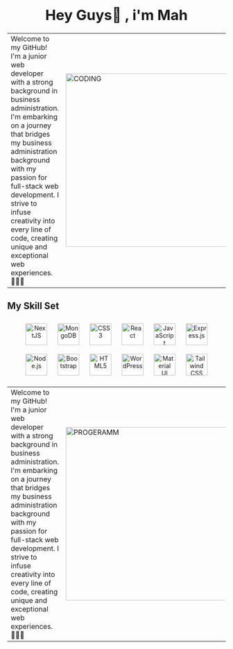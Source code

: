 <div align="center">
</div>  
  

### **<h1 align="center">Hey Guys👋 , i'm Mah</h1>**  
  
 <table>
    <tr>
      <td>
        Welcome to my GitHub! I'm a junior web developer with a strong background in business administration. I'm embarking on a journey that bridges my business administration background with my passion for full-stack web development. I strive to infuse creativity into every line of code, creating unique and exceptional web experiences.👩🏻‍💻
      </td>
      <td>
        <img src="https://media.giphy.com/media/hpXdHPfFI5wTABdDx9/giphy.gif" alt="CODING" width="400">
      </td> 
    </tr>
  </table>





## My Skill Set  



<div align="center">  
<a href="https://nextjs.org/" target="_blank"><img style="margin: 10px" src="https://profilinator.rishav.dev/skills-assets/nextjs.png" alt="NextJS" height="50" /></a>  
<a href="https://www.mongodb.com/" target="_blank"><img style="margin: 10px" src="https://profilinator.rishav.dev/skills-assets/mongodb-original-wordmark.svg" alt="MongoDB" height="50" /></a>  
<a href="https://www.w3schools.com/css/" target="_blank"><img style="margin: 10px" src="https://profilinator.rishav.dev/skills-assets/css3-original-wordmark.svg" alt="CSS3" height="50" /></a>  
<a href="https://reactjs.org/" target="_blank"><img style="margin: 10px" src="https://profilinator.rishav.dev/skills-assets/react-original-wordmark.svg" alt="React" height="50" /></a>  
<a href="https://www.javascript.com/" target="_blank"><img style="margin: 10px" src="https://profilinator.rishav.dev/skills-assets/javascript-original.svg" alt="JavaScript" height="50" /></a>  
<a href="https://expressjs.com/" target="_blank"><img style="margin: 10px" src="https://profilinator.rishav.dev/skills-assets/express-original-wordmark.svg" alt="Express.js" height="50" /></a>  
<a href="https://nodejs.org/" target="_blank"><img style="margin: 10px" src="https://profilinator.rishav.dev/skills-assets/nodejs-original-wordmark.svg" alt="Node.js" height="50" /></a>  
<a href="https://getbootstrap.com/docs/3.4/javascript/" target="_blank"><img style="margin: 10px" src="https://profilinator.rishav.dev/skills-assets/bootstrap-plain.svg" alt="Bootstrap" height="50" /></a>  
<a href="https://en.wikipedia.org/wiki/HTML5" target="_blank"><img style="margin: 10px" src="https://profilinator.rishav.dev/skills-assets/html5-original-wordmark.svg" alt="HTML5" height="50" /></a>  
<a href="https://wordpress.com/" target="_blank"><img style="margin: 10px" src="https://profilinator.rishav.dev/skills-assets/wordpress.png" alt="WordPress" height="50" /></a>  
<a href="https://mui.com/" target="_blank"><img style="margin: 10px" src="https://profilinator.rishav.dev/skills-assets/mui.png" alt="Material UI" height="50" /></a>  
<a href="https://www.tailwindcss.com/" target="_blank"><img style="margin: 10px" src="https://profilinator.rishav.dev/skills-assets/tailwindcss.svg" alt="Tailwind CSS" height="50" /></a>  
</div>



 <table>
    <tr>
      <td>
        Welcome to my GitHub! I'm a junior web developer with a strong background in business administration. I'm embarking on a journey that bridges my business administration background with my passion for full-stack web development. I strive to infuse creativity into every line of code, creating unique and exceptional web experiences.👩🏻‍💻
      </td>
      <td>
        <img src="[https://media.giphy.com/media/hpXdHPfFI5wTABdDx9/giphy.gif](https://lottie.host/?file=05d97ffd-d861-480f-86d5-3e5d69eedbf5/vasYyqg5hS.json)https://lottie.host/?file=05d97ffd-d861-480f-86d5-3e5d69eedbf5/vasYyqg5hS.json" alt="PROGERAMM" width="400">
      </td> 
    </tr>
  </table>
